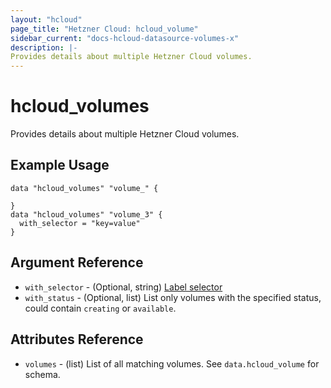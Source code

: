 ```yaml
---
layout: "hcloud"
page_title: "Hetzner Cloud: hcloud_volume"
sidebar_current: "docs-hcloud-datasource-volumes-x"
description: |-
Provides details about multiple Hetzner Cloud volumes.
---
```


# hcloud_volumes
Provides details about multiple Hetzner Cloud volumes.


## Example Usage
```hcl
data "hcloud_volumes" "volume_" {

}
data "hcloud_volumes" "volume_3" {
  with_selector = "key=value"
}
```

## Argument Reference
- `with_selector` - (Optional, string) [Label selector](https://docs.hetzner.cloud/#overview-label-selector)
- `with_status` - (Optional, list) List only volumes with the specified status, could contain `creating` or `available`.

## Attributes Reference
- `volumes` - (list) List of all matching volumes. See `data.hcloud_volume` for schema.
